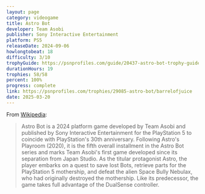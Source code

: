 ```yaml
---
layout: page
category: videogame
title: Astro Bot
developer: Team Asobi
publisher: Sony Interactive Entertainment
platform: PS5
releaseDate: 2024-09-06
howlongtobeat: 18
difficulty: 3/10
trophyGuide: https://psnprofiles.com/guide/20437-astro-bot-trophy-guide
durationHours: 19
trophies: 58/58
percent: 100%
progress: complete
link: https://psnprofiles.com/trophies/29085-astro-bot/barrelofjuice
date: 2025-03-20
---
```


From [Wikipedia](https://en.wikipedia.org/wiki/Astro_Bot):

> Astro Bot is a 2024 platform game developed by Team Asobi and published by Sony Interactive Entertainment for the PlayStation 5 to coincide with PlayStation's 30th anniversary. Following Astro's Playroom (2020), it is the fifth overall installment in the Astro Bot series and marks Team Asobi's first game developed since its separation from Japan Studio. As the titular protagonist Astro, the player embarks on a quest to save lost Bots, retrieve parts for the PlayStation 5 mothership, and defeat the alien Space Bully Nebulax, who had originally destroyed the mothership. Like its predecessor, the game takes full advantage of the DualSense controller.
